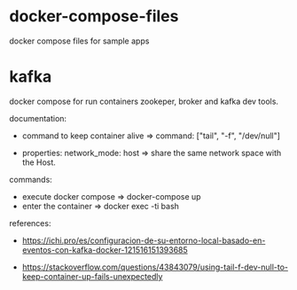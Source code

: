 # docker-compose-files
docker compose files for sample apps

# kafka

docker compose for run containers zookeper, broker and kafka dev tools. 

documentation:
- command to keep container alive => 
  command: ["tail", "-f", "/dev/null"]

- properties:
  network_mode: host => share the same network space with the Host.

commands:

- execute docker compose => 
  docker-compose up
- enter the container => 
  docker exec -ti <container-name> bash

references:

- https://ichi.pro/es/configuracion-de-su-entorno-local-basado-en-eventos-con-kafka-docker-121516151393685

- https://stackoverflow.com/questions/43843079/using-tail-f-dev-null-to-keep-container-up-fails-unexpectedly
